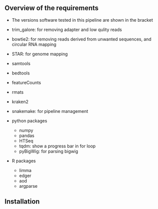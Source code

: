 ## Overview of the requirements

- The versions software tested in this pipeline are shown in the bracket
- trim_galore: for removing adapter and low qulity reads
- bowtie2: for removing reads derived from unwanted sequences, and circular RNA mapping
- STAR: for genome mapping
- samtools
- bedtools
- featureCounts
- rmats
- kraken2
- snakemake: for pipeline management

- python packages
  - numpy
  - pandas
  - HTSeq
  - tqdm: show a progress bar in for loop
  - pyBigWig: for parsing bigwig

- R packages
  - limma
  - edger
  - aod
  - argparse


## Installation


